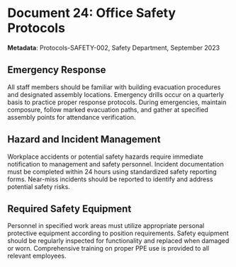 # Document 24: Office Safety Protocols

**Metadata**: Protocols-SAFETY-002, Safety Department, September 2023

## Emergency Response

All staff members should be familiar with building evacuation procedures and designated assembly locations. Emergency drills occur on a quarterly basis to practice proper response protocols. During emergencies, maintain composure, follow marked evacuation paths, and gather at specified assembly points for attendance verification.

## Hazard and Incident Management

Workplace accidents or potential safety hazards require immediate notification to management and safety personnel. Incident documentation must be completed within 24 hours using standardized safety reporting forms. Near-miss incidents should be reported to identify and address potential safety risks.

## Required Safety Equipment

Personnel in specified work areas must utilize appropriate personal protective equipment according to position requirements. Safety equipment should be regularly inspected for functionality and replaced when damaged or worn. Comprehensive training on proper PPE use is provided to all relevant employees.